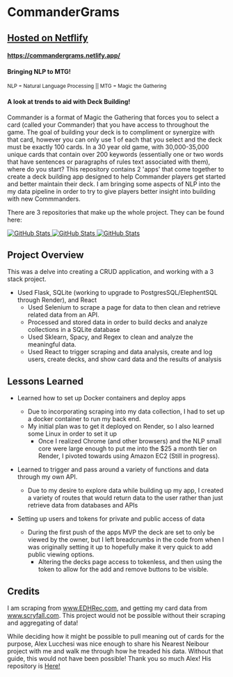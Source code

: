 # CommanderGrams
## [Hosted on Netflify](https://commandergrams.netlify.app/)
#### https://commandergrams.netlify.app/
#### Bringing NLP to MTG! 
<sub>NLP = Natural Language Processing || MTG = Magic the Gathering</sub>
#### A look at trends to aid with Deck Building!
Commander is a format of Magic the Gathering that forces you to select a card (called your Commander) that you have access to throughout the game.  The goal of building your deck is to compliment or synergize with that card, however you can only use 1 of each that you select and the deck must be exactly 100 cards. In a 30 year old game, with 30,000-35,000 unique cards that contain over 200 keywords (essentially one or two words that have sentences or paragraphs of rules text associated with them), where do you start?
This repository contains 2 'apps' that come together to create a deck building app designed to help Commander players get started and better maintain their deck.  I am bringing some aspects of NLP into the my data pipeline in order to try to give players better insight into building with new Commmanders.

There are 3 repositories that make up the whole project.  They can be found here:
<div>
  <p>
    <a href="https://github.com/robertblindt/CommanderGrams-Backend">
      <img src="https://github-readme-stats.vercel.app/api/pin/?username=robertblindt&repo=CommanderGrams-Backend&theme=dark" alt="GitHub Stats"/>
    </a>
    <a href="https://github.com/robertblindt/CommanderGrams-Frontend">
      <img src="https://github-readme-stats.vercel.app/api/pin/?username=robertblindt&repo=CommanderGrams-Frontend&theme=dark" alt="GitHub Stats"/>
    </a>
    <a href="https://github.com/robertblindt/CommanderGrams-Scraper">
      <img src="https://github-readme-stats.vercel.app/api/pin/?username=robertblindt&repo=CommanderGrams-Scraper&theme=dark" alt="GitHub Stats"/>
    </a>
  </p>
</div>

## Project Overview
This was a delve into creating a CRUD application, and working with a 3 stack project.
- Used Flask, SQLite (working to upgrade to PostgresSQL/ElephentSQL through Render), and React
    - Used Selenium to scrape a page for data to then clean and retrieve related data from an API.
    - Processed and stored data in order to build decks and analyze collections in a SQLite database
    - Used Sklearn, Spacy, and Regex to clean and analyze the meaningful data.
    - Used React to trigger scraping and data analysis, create and log users, create decks, and show card data and the results of analysis

## Lessons Learned
- Learned how to set up Docker containers and deploy apps
    - Due to incorporating scraping into my data collection, I had to set up a docker container to run my back end.
    - My initial plan was to get it deployed on Render, so I also learned some Linux in order to set it up
        - Once I realized Chrome (and other browsers) and the NLP small core were large enough to put me into the $25 a month tier on Render, I pivoted towards using Amazon EC2 (Still in progress).  

- Learned to trigger and pass around a variety of functions and data through my own API.
    - Due to my desire to explore data while building up my app, I created a variety of routes that would return data to the user rather than just retrieve data from databases and APIs

- Setting up users and tokens for private and public access of data
    - During the first push of the apps MVP the deck are set to only be viewed by the owner, but I left breadcrumbs in the code from when I was originally setting it up to hopefully make it very quick to add public viewing options.
        - Altering the decks page access to tokenless, and then using the token to allow for the add and remove buttons to be visible.


## Credits
I am scraping from www.EDHRec.com, and getting my card data from www.scryfall.com.  This project would not be possible without their scraping and aggregating of data!

While deciding how it might be possible to pull meaning out of cards for the purpose, Alex Lucchesi was nice enough to share his Nearest Neibour project with me and walk me through how he treaded his data.  Without that guide, this would not have been possible!  Thank you so much Alex! 
His repository is [Here!](https://github.com/lucchesia7/mtg_app.git)